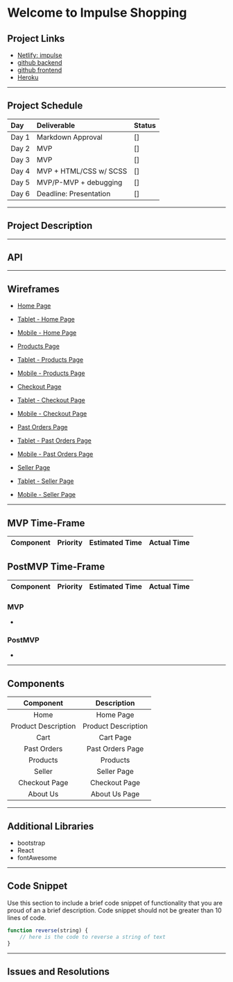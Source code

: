 # Welcome to Impulse Shopping

## Project Links

- [Netlify: impulse]()
- [github backend](https://github.com/r-shahid/ecommerce-backend)
- [github frontend](https://github.com/r-shahid/ecommerce-frontend)
- [Heroku]()

---

## Project Schedule

| Day   | Deliverable                                          | Status |
| :---- | :--------------------------------------------------- | :----- |
| Day 1 | Markdown Approval                                    | []     |
| Day 2 | MVP                                                  | []     |
| Day 3 | MVP                                                  | []     |
| Day 4 | MVP + HTML/CSS w/ SCSS                               | []     |
| Day 5 | MVP/P-MVP + debugging                                | []     |
| Day 6 | Deadline: Presentation                               | []     |

---

## Project Description


---

## API


---

## Wireframes

- [Home Page]()
- [Tablet - Home Page]()
- [Mobile - Home Page]()

- [Products Page]()
- [Tablet - Products Page]()
- [Mobile - Products Page]()
  
- [Checkout Page]()
- [Tablet - Checkout Page]()
- [Mobile - Checkout Page]()
  
- [Past Orders Page]()
- [Tablet - Past Orders Page]()
- [Mobile - Past Orders Page]()
  
- [Seller Page]()
- [Tablet - Seller Page]()
- [Mobile - Seller Page]()

---

## MVP Time-Frame

| Component                      | Priority | Estimated Time | Actual Time |
| :----------------------------- | :------- | :------------- | :---------- |



## PostMVP Time-Frame

| Component                              | Priority | Estimated Time | Actual Time |
| :------------------------------------- | :------- | :------------- | :---------- |



### MVP
-


### PostMVP
-


---

## Components

| Component             |                     Description                      |
| :------------:        | :--------------------------------------------------: |
| Home                  | Home Page                                            |
| Product Description   | Product Description                                  |
| Cart                  | Cart Page                                            |
| Past Orders           | Past Orders Page                                     |
| Products              | Products                                             |
| Seller                | Seller Page                                          |
| Checkout Page         | Checkout Page                                        |
| About Us              | About Us Page                                        |


---

## Additional Libraries

- bootstrap
- React
- fontAwesome

---

## Code Snippet

Use this section to include a brief code snippet of functionality that you are proud of an a brief description. Code snippet should not be greater than 10 lines of code.

```javaScript
function reverse(string) {
	// here is the code to reverse a string of text
}
```

---

## Issues and Resolutions

